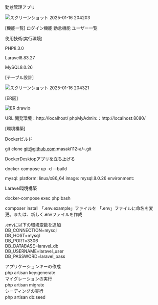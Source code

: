勤怠管理アプリ

![スクリーンショット 2025-01-16 204203](https://github.com/user-attachments/assets/03d3948c-7d8c-4d17-b281-e1ea5f71042a)

[機能一覧]
ログイン機能
勤怠機能
ユーザー一覧

使用技術(実行環境)

PHP8.3.0

Laravel8.83.27

MySQL8.0.26


[テーブル設計]

![スクリーンショット 2025-01-16 204321](https://github.com/user-attachments/assets/cd6c5872-9f6e-4bc8-8a98-906e2f329c55)

[ER図]

![ER drawio](https://github.com/user-attachments/assets/07d2ec11-3183-4bf0-a078-947736880fff)

URL
開発環境：http://localhost/
phpMyAdmin:：http://localhost:8080/



[環境構築]

Dockerビルド

git clone git@github.com:masaki112-a/-.git

DockerDesktopアプリを立ち上げる

docker-compose up -d --build

mysql:
    platform: linux/x86_64
    image: mysql:8.0.26
    environment:


Laravel環境構築

docker-compose exec php bash

composer install
「.env.example」ファイルを 「.env」ファイルに命名を変更。または、新しく.envファイルを作成

.envに以下の環境変数を追加    
DB_CONNECTION=mysql    
DB_HOST=mysql    
DB_PORT=3306    
DB_DATABASE=laravel_db    
DB_USERNAME=laravel_user    
DB_PASSWORD=laravel_pass    

アプリケーションキーの作成         
php artisan key:generate　    
マイグレーションの実行　    
php artisan migrate　    
シーディングの実行　    
php artisan db:seed　    

